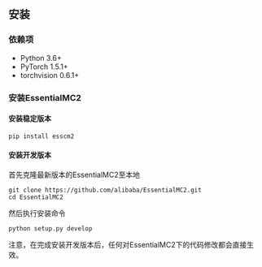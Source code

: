 ## 安装

### 依赖项
- Python 3.6+
- PyTorch 1.5.1+
- torchvision 0.6.1+

### 安装EssentialMC2
#### 安装稳定版本
```shell
pip install esscm2
```

#### 安装开发版本

首先克隆最新版本的EssentialMC2至本地
```shell
git clone https://github.com/alibaba/EssentialMC2.git
cd EssentialMC2
```

然后执行安装命令
```shell
python setup.py develop
```

注意，在完成安装开发版本后，任何对EssentialMC2下的代码修改都会直接生效。

